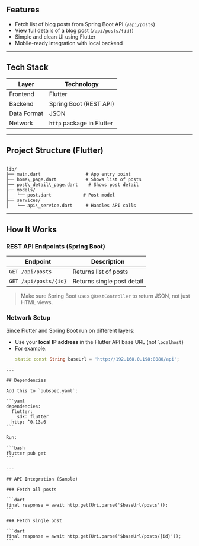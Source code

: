 ## Features

- Fetch list of blog posts from Spring Boot API (`/api/posts`)
- View full details of a blog post (`/api/posts/{id}`)
- Simple and clean UI using Flutter
- Mobile-ready integration with local backend

---

## Tech Stack

| Layer        | Technology       |
|--------------|------------------|
| Frontend     | Flutter           |
| Backend      | Spring Boot (REST API) |
| Data Format  | JSON              |
| Network      | `http` package in Flutter |

---

## Project Structure (Flutter)

```

lib/
├── main.dart                 # App entry point
├── home\_page.dart           # Shows list of posts
├── post\_detail\_page.dart    # Shows post detail
├── models/
│   └── post.dart            # Post model
├── services/
│   └── api\_service.dart     # Handles API calls

````

---

## How It Works

### REST API Endpoints (Spring Boot)

| Endpoint             | Description               |
|----------------------|---------------------------|
| `GET /api/posts`     | Returns list of posts     |
| `GET /api/posts/{id}`| Returns single post detail|

>  Make sure Spring Boot uses `@RestController` to return JSON, not just HTML views.

### Network Setup

Since Flutter and Spring Boot run on different layers:

- Use your **local IP address** in the Flutter API base URL (not `localhost`)
- For example:
  ```dart
  static const String baseUrl = 'http://192.168.0.198:8080/api';
````
---

## Dependencies

Add this to `pubspec.yaml`:

```yaml
dependencies:
  flutter:
    sdk: flutter
  http: ^0.13.6
```

Run:

```bash
flutter pub get
```

---

## API Integration (Sample)

### Fetch all posts

```dart
final response = await http.get(Uri.parse('$baseUrl/posts'));
```

### Fetch single post

```dart
final response = await http.get(Uri.parse('$baseUrl/posts/{id}'));
```



